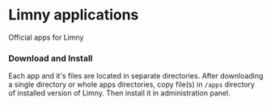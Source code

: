 Limny applications
=======
Official apps for Limny

### Download and Install
Each app and it's files are located in separate directories. After downloading a single directory or whole apps directories, copy file(s) in `/apps` directory of installed version of Limny. Then install it in administration panel.
